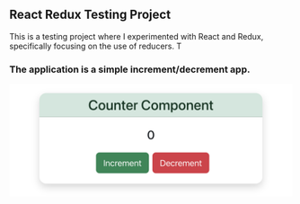 ## React Redux Testing Project

This is a testing project where I experimented with React and Redux, specifically focusing on the use of reducers. T

### The application is a simple increment/decrement app.

![Alt text](/img.png)
